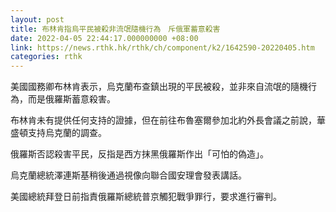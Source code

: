 ```yaml
---
layout: post
title: 布林肯指烏平民被殺非流氓隨機行為　斥俄軍蓄意殺害
date: 2022-04-05 22:44:17.000000000 +08:00
link: https://news.rthk.hk/rthk/ch/component/k2/1642590-20220405.htm
categories: rthk
---
```


美國國務卿布林肯表示，烏克蘭布查鎮出現的平民被殺，並非來自流氓的隨機行為，而是俄羅斯蓄意殺害。

布林肯未有提供任何支持的證據，但在前往布魯塞爾參加北約外長會議之前說，華盛頓支持烏克蘭的調查。

俄羅斯否認殺害平民，反指是西方抹黑俄羅斯作出「可怕的偽造」。

烏克蘭總統澤連斯基稍後通過視像向聯合國安理會發表講話。

美國總統拜登日前指責俄羅斯總統普京觸犯戰爭罪行，要求進行審判。
